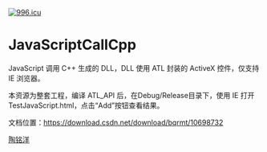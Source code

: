 [![996.icu](https://img.shields.io/badge/link-996.icu-red.svg)](https://996.icu)

<script type="text/javascript" src="https://platform.linkedin.com/badges/js/profile.js" async defer></script>

# JavaScriptCallCpp


JavaScript 调用 C++ 生成的 DLL，DLL 使用 ATL 封装的 ActiveX 控件，仅支持 IE 浏览器。

本资源为整套工程，编译 ATL_API 后，在Debug/Release目录下，使用 IE 打开TestJavaScript.html，点击“Add”按钮查看结果。

文档位置：https://download.csdn.net/download/bqrmt/10698732

<div class="LI-profile-badge"  data-version="v1" data-size="medium" data-locale="zh_CN" data-type="horizontal" data-theme="light" data-vanity="bqrm"><a class="LI-simple-link" href='https://cn.linkedin.com/in/bqrm?trk=profile-badge'>陶铭洋</a></div>
